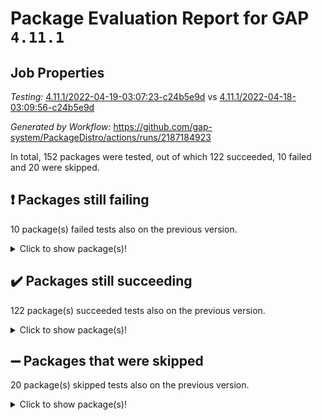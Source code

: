# Package Evaluation Report for GAP `4.11.1`

## Job Properties

*Testing:* [4.11.1/2022-04-19-03:07:23-c24b5e9d](https://github.com/gap-system/PackageDistro/blob/data/reports/4.11.1/2022-04-19-03:07:23-c24b5e9d) vs [4.11.1/2022-04-18-03:09:56-c24b5e9d](https://github.com/gap-system/PackageDistro/blob/data/reports/4.11.1/2022-04-18-03:09:56-c24b5e9d)

*Generated by Workflow:* https://github.com/gap-system/PackageDistro/actions/runs/2187184923

In total, 152 packages were tested, out of which 122 succeeded, 10 failed and 20 were skipped.

## :exclamation: Packages still failing

10 package(s) failed tests also on the previous version.
<details><summary>Click to show package(s)!</summary>

- fining 1.4.1 [(failure)](https://github.com/gap-system/PackageDistro/runs/6071467226?check_suite_focus=true)
- francy 1.2.4 [(failure)](https://github.com/gap-system/PackageDistro/runs/6071467376?check_suite_focus=true)
- hap 1.38 [(failure)](https://github.com/gap-system/PackageDistro/runs/6071467828?check_suite_focus=true)
- normalizinterface 1.3.2 [(failure)](https://github.com/gap-system/PackageDistro/runs/6071469421?check_suite_focus=true)
- packagemanager 1.2 [(failure)](https://github.com/gap-system/PackageDistro/runs/6071469778?check_suite_focus=true)
- recog 1.3.2 [(failure)](https://github.com/gap-system/PackageDistro/runs/6071470315?check_suite_focus=true)
- semigroups 4.0.0 [(failure)](https://github.com/gap-system/PackageDistro/runs/6071470525?check_suite_focus=true)
- transgrp 3.6.1 [(failure)](https://github.com/gap-system/PackageDistro/runs/6071471266?check_suite_focus=true)
- unitlib 4.0.0 [(failure)](https://github.com/gap-system/PackageDistro/runs/6071471432?check_suite_focus=true)
- yangbaxter 0.9.0 [(failure)](https://github.com/gap-system/PackageDistro/runs/6071471670?check_suite_focus=true)
</details>

## :heavy_check_mark: Packages still succeeding

122 package(s) succeeded tests also on the previous version.
<details><summary>Click to show package(s)!</summary>

- ace 5.4 [(success)](https://github.com/gap-system/PackageDistro/runs/6071465636?check_suite_focus=true)
- aclib 1.3.2 [(success)](https://github.com/gap-system/PackageDistro/runs/6071465688?check_suite_focus=true)
- agt 0.2 [(success)](https://github.com/gap-system/PackageDistro/runs/6071465717?check_suite_focus=true)
- alnuth 3.2.1 [(success)](https://github.com/gap-system/PackageDistro/runs/6071465754?check_suite_focus=true)
- anupq 3.2.6 [(success)](https://github.com/gap-system/PackageDistro/runs/6071465798?check_suite_focus=true)
- atlasrep 2.1.2 [(success)](https://github.com/gap-system/PackageDistro/runs/6071465839?check_suite_focus=true)
- autodoc 2022.03.10 [(success)](https://github.com/gap-system/PackageDistro/runs/6071465877?check_suite_focus=true)
- automata 1.15 [(success)](https://github.com/gap-system/PackageDistro/runs/6071465922?check_suite_focus=true)
- automgrp 1.3.2 [(success)](https://github.com/gap-system/PackageDistro/runs/6071465957?check_suite_focus=true)
- autpgrp 1.10.2 [(success)](https://github.com/gap-system/PackageDistro/runs/6071466002?check_suite_focus=true)
- cap 2022.04-02 [(success)](https://github.com/gap-system/PackageDistro/runs/6071466046?check_suite_focus=true)
- caratinterface 2.3.3 [(success)](https://github.com/gap-system/PackageDistro/runs/6071466084?check_suite_focus=true)
- cddinterface 2020.06.24 [(success)](https://github.com/gap-system/PackageDistro/runs/6071466116?check_suite_focus=true)
- circle 1.6.4 [(success)](https://github.com/gap-system/PackageDistro/runs/6071466151?check_suite_focus=true)
- cohomolo 1.6.10 [(success)](https://github.com/gap-system/PackageDistro/runs/6071466192?check_suite_focus=true)
- congruence 1.2.3 [(success)](https://github.com/gap-system/PackageDistro/runs/6071466222?check_suite_focus=true)
- corelg 1.56 [(success)](https://github.com/gap-system/PackageDistro/runs/6071466259?check_suite_focus=true)
- crime 1.6 [(success)](https://github.com/gap-system/PackageDistro/runs/6071466291?check_suite_focus=true)
- crisp 1.4.5 [(success)](https://github.com/gap-system/PackageDistro/runs/6071466319?check_suite_focus=true)
- crypting 0.10 [(success)](https://github.com/gap-system/PackageDistro/runs/6071466354?check_suite_focus=true)
- cryst 4.1.24 [(success)](https://github.com/gap-system/PackageDistro/runs/6071466402?check_suite_focus=true)
- crystcat 1.1.9 [(success)](https://github.com/gap-system/PackageDistro/runs/6071466454?check_suite_focus=true)
- ctbllib 1.3.3 [(success)](https://github.com/gap-system/PackageDistro/runs/6071466510?check_suite_focus=true)
- cubefree 1.19 [(success)](https://github.com/gap-system/PackageDistro/runs/6071466568?check_suite_focus=true)
- curlinterface 2.2.2 [(success)](https://github.com/gap-system/PackageDistro/runs/6071466631?check_suite_focus=true)
- cvec 2.7.5 [(success)](https://github.com/gap-system/PackageDistro/runs/6071466710?check_suite_focus=true)
- datastructures 0.2.7 [(success)](https://github.com/gap-system/PackageDistro/runs/6071466755?check_suite_focus=true)
- deepthought 1.0.5 [(success)](https://github.com/gap-system/PackageDistro/runs/6071466811?check_suite_focus=true)
- design 1.7 [(success)](https://github.com/gap-system/PackageDistro/runs/6071466879?check_suite_focus=true)
- difsets 2.3.1 [(success)](https://github.com/gap-system/PackageDistro/runs/6071466927?check_suite_focus=true)
- digraphs 1.5.2 [(success)](https://github.com/gap-system/PackageDistro/runs/6071466977?check_suite_focus=true)
- edim 1.3.5 [(success)](https://github.com/gap-system/PackageDistro/runs/6071467025?check_suite_focus=true)
- example 4.3.0 [(success)](https://github.com/gap-system/PackageDistro/runs/6071467060?check_suite_focus=true)
- factint 1.6.3 [(success)](https://github.com/gap-system/PackageDistro/runs/6071467107?check_suite_focus=true)
- ferret 1.0.7 [(success)](https://github.com/gap-system/PackageDistro/runs/6071467145?check_suite_focus=true)
- fga 1.4.0 [(success)](https://github.com/gap-system/PackageDistro/runs/6071467188?check_suite_focus=true)
- float 1.0.3 [(success)](https://github.com/gap-system/PackageDistro/runs/6071467247?check_suite_focus=true)
- format 1.4.3 [(success)](https://github.com/gap-system/PackageDistro/runs/6071467273?check_suite_focus=true)
- forms 1.2.7 [(success)](https://github.com/gap-system/PackageDistro/runs/6071467296?check_suite_focus=true)
- fplsa 1.2.5 [(success)](https://github.com/gap-system/PackageDistro/runs/6071467327?check_suite_focus=true)
- fr 2.4.8 [(success)](https://github.com/gap-system/PackageDistro/runs/6071467347?check_suite_focus=true)
- fwtree 1.3 [(success)](https://github.com/gap-system/PackageDistro/runs/6071467399?check_suite_focus=true)
- gbnp 1.0.5 [(success)](https://github.com/gap-system/PackageDistro/runs/6071467442?check_suite_focus=true)
- generalizedmorphismsforcap 2022.03-03 [(success)](https://github.com/gap-system/PackageDistro/runs/6071467479?check_suite_focus=true)
- genss 1.6.6 [(success)](https://github.com/gap-system/PackageDistro/runs/6071467514?check_suite_focus=true)
- gradedringforhomalg 2022.03-01 [(success)](https://github.com/gap-system/PackageDistro/runs/6071467553?check_suite_focus=true)
- grape 4.8.5 [(success)](https://github.com/gap-system/PackageDistro/runs/6071467648?check_suite_focus=true)
- groupoids 1.69 [(success)](https://github.com/gap-system/PackageDistro/runs/6071467676?check_suite_focus=true)
- grpconst 2.6.2 [(success)](https://github.com/gap-system/PackageDistro/runs/6071467708?check_suite_focus=true)
- guarana 0.96.3 [(success)](https://github.com/gap-system/PackageDistro/runs/6071467750?check_suite_focus=true)
- guava 3.15 [(success)](https://github.com/gap-system/PackageDistro/runs/6071467784?check_suite_focus=true)
- hapcryst 0.1.14 [(success)](https://github.com/gap-system/PackageDistro/runs/6071467865?check_suite_focus=true)
- hecke 1.5.3 [(success)](https://github.com/gap-system/PackageDistro/runs/6071467888?check_suite_focus=true)
- help 3.5 [(success)](https://github.com/gap-system/PackageDistro/runs/6071467925?check_suite_focus=true)
- idrel 2.43 [(success)](https://github.com/gap-system/PackageDistro/runs/6071467950?check_suite_focus=true)
- images 1.3.1 [(success)](https://github.com/gap-system/PackageDistro/runs/6071467984?check_suite_focus=true)
- intpic 0.2.4 [(success)](https://github.com/gap-system/PackageDistro/runs/6071468017?check_suite_focus=true)
- io 4.7.2 [(success)](https://github.com/gap-system/PackageDistro/runs/6071468053?check_suite_focus=true)
- irredsol 1.4.3 [(success)](https://github.com/gap-system/PackageDistro/runs/6071468106?check_suite_focus=true)
- json 2.1.0 [(success)](https://github.com/gap-system/PackageDistro/runs/6071468190?check_suite_focus=true)
- jupyterkernel 1.4.1 [(success)](https://github.com/gap-system/PackageDistro/runs/6071468260?check_suite_focus=true)
- jupyterviz 1.5.1 [(success)](https://github.com/gap-system/PackageDistro/runs/6071468380?check_suite_focus=true)
- kan 1.34 [(success)](https://github.com/gap-system/PackageDistro/runs/6071468456?check_suite_focus=true)
- kbmag 1.5.9 [(success)](https://github.com/gap-system/PackageDistro/runs/6071468532?check_suite_focus=true)
- laguna 3.9.4 [(success)](https://github.com/gap-system/PackageDistro/runs/6071468607?check_suite_focus=true)
- liealgdb 2.2.1 [(success)](https://github.com/gap-system/PackageDistro/runs/6071468670?check_suite_focus=true)
- liepring 2.6 [(success)](https://github.com/gap-system/PackageDistro/runs/6071468712?check_suite_focus=true)
- liering 2.4.2 [(success)](https://github.com/gap-system/PackageDistro/runs/6071468744?check_suite_focus=true)
- linearalgebraforcap 2022.04-02 [(success)](https://github.com/gap-system/PackageDistro/runs/6071468782?check_suite_focus=true)
- loops 3.4.1 [(success)](https://github.com/gap-system/PackageDistro/runs/6071468821?check_suite_focus=true)
- lpres 1.0.3 [(success)](https://github.com/gap-system/PackageDistro/runs/6071468885?check_suite_focus=true)
- majoranaalgebras 1.4 [(success)](https://github.com/gap-system/PackageDistro/runs/6071468931?check_suite_focus=true)
- mapclass 1.4.5 [(success)](https://github.com/gap-system/PackageDistro/runs/6071468993?check_suite_focus=true)
- matgrp 0.64 [(success)](https://github.com/gap-system/PackageDistro/runs/6071469045?check_suite_focus=true)
- modisom 2.5.1 [(success)](https://github.com/gap-system/PackageDistro/runs/6071469095?check_suite_focus=true)
- modulepresentationsforcap 2022.03-02 [(success)](https://github.com/gap-system/PackageDistro/runs/6071469131?check_suite_focus=true)
- monoidalcategories 2022.03-02 [(success)](https://github.com/gap-system/PackageDistro/runs/6071469181?check_suite_focus=true)
- nconvex 2020.11-04 [(success)](https://github.com/gap-system/PackageDistro/runs/6071469233?check_suite_focus=true)
- nilmat 1.4.1 [(success)](https://github.com/gap-system/PackageDistro/runs/6071469308?check_suite_focus=true)
- nock 1.5 [(success)](https://github.com/gap-system/PackageDistro/runs/6071469375?check_suite_focus=true)
- nq 2.5.8 [(success)](https://github.com/gap-system/PackageDistro/runs/6071469489?check_suite_focus=true)
- numericalsgps 1.3.0 [(success)](https://github.com/gap-system/PackageDistro/runs/6071469564?check_suite_focus=true)
- openmath 11.5.0 [(success)](https://github.com/gap-system/PackageDistro/runs/6071469633?check_suite_focus=true)
- orb 4.8.4 [(success)](https://github.com/gap-system/PackageDistro/runs/6071469707?check_suite_focus=true)
- patternclass 2.4.2 [(success)](https://github.com/gap-system/PackageDistro/runs/6071469855?check_suite_focus=true)
- permut 2.0.4 [(success)](https://github.com/gap-system/PackageDistro/runs/6071469926?check_suite_focus=true)
- polenta 1.3.10 [(success)](https://github.com/gap-system/PackageDistro/runs/6071469968?check_suite_focus=true)
- polymaking 0.8.6 [(success)](https://github.com/gap-system/PackageDistro/runs/6071469997?check_suite_focus=true)
- primgrp 3.4.1 [(success)](https://github.com/gap-system/PackageDistro/runs/6071470029?check_suite_focus=true)
- profiling 2.5.0 [(success)](https://github.com/gap-system/PackageDistro/runs/6071470063?check_suite_focus=true)
- qpa 1.33 [(success)](https://github.com/gap-system/PackageDistro/runs/6071470097?check_suite_focus=true)
- quagroup 1.8.3 [(success)](https://github.com/gap-system/PackageDistro/runs/6071470129?check_suite_focus=true)
- radiroot 2.9 [(success)](https://github.com/gap-system/PackageDistro/runs/6071470176?check_suite_focus=true)
- rcwa 4.6.4 [(success)](https://github.com/gap-system/PackageDistro/runs/6071470224?check_suite_focus=true)
- rds 1.8 [(success)](https://github.com/gap-system/PackageDistro/runs/6071470264?check_suite_focus=true)
- repndecomp 1.2.1 [(success)](https://github.com/gap-system/PackageDistro/runs/6071470361?check_suite_focus=true)
- repsn 3.1.0 [(success)](https://github.com/gap-system/PackageDistro/runs/6071470407?check_suite_focus=true)
- resclasses 4.7.2 [(success)](https://github.com/gap-system/PackageDistro/runs/6071470439?check_suite_focus=true)
- scscp 2.3.1 [(success)](https://github.com/gap-system/PackageDistro/runs/6071470487?check_suite_focus=true)
- sglppow 2.2 [(success)](https://github.com/gap-system/PackageDistro/runs/6071470567?check_suite_focus=true)
- sgpviz 0.999.5 [(success)](https://github.com/gap-system/PackageDistro/runs/6071470617?check_suite_focus=true)
- simpcomp 2.1.14 [(success)](https://github.com/gap-system/PackageDistro/runs/6071470660?check_suite_focus=true)
- singular 2020.12.18 [(success)](https://github.com/gap-system/PackageDistro/runs/6071470703?check_suite_focus=true)
- sla 1.5.3 [(success)](https://github.com/gap-system/PackageDistro/runs/6071470735?check_suite_focus=true)
- smallgrp 1.5 [(success)](https://github.com/gap-system/PackageDistro/runs/6071470774?check_suite_focus=true)
- smallsemi 0.6.13 [(success)](https://github.com/gap-system/PackageDistro/runs/6071470813?check_suite_focus=true)
- sonata 2.9.3 [(success)](https://github.com/gap-system/PackageDistro/runs/6071470855?check_suite_focus=true)
- sophus 1.25 [(success)](https://github.com/gap-system/PackageDistro/runs/6071470900?check_suite_focus=true)
- spinsym 1.5.2 [(success)](https://github.com/gap-system/PackageDistro/runs/6071470967?check_suite_focus=true)
- symbcompcc 1.3.2 [(success)](https://github.com/gap-system/PackageDistro/runs/6071471046?check_suite_focus=true)
- thelma 1.3 [(success)](https://github.com/gap-system/PackageDistro/runs/6071471115?check_suite_focus=true)
- tomlib 1.2.9 [(success)](https://github.com/gap-system/PackageDistro/runs/6071471164?check_suite_focus=true)
- toric 1.9.5 [(success)](https://github.com/gap-system/PackageDistro/runs/6071471208?check_suite_focus=true)
- ugaly 4.0.2 [(success)](https://github.com/gap-system/PackageDistro/runs/6071471325?check_suite_focus=true)
- unipot 1.5 [(success)](https://github.com/gap-system/PackageDistro/runs/6071471380?check_suite_focus=true)
- utils 0.72 [(success)](https://github.com/gap-system/PackageDistro/runs/6071471461?check_suite_focus=true)
- uuid 0.7 [(success)](https://github.com/gap-system/PackageDistro/runs/6071471493?check_suite_focus=true)
- walrus 0.9991 [(success)](https://github.com/gap-system/PackageDistro/runs/6071471537?check_suite_focus=true)
- wedderga 4.10.1 [(success)](https://github.com/gap-system/PackageDistro/runs/6071471575?check_suite_focus=true)
- xmod 2.86 [(success)](https://github.com/gap-system/PackageDistro/runs/6071471608?check_suite_focus=true)
- xmodalg 1.18 [(success)](https://github.com/gap-system/PackageDistro/runs/6071471636?check_suite_focus=true)
- zeromqinterface 0.13 [(success)](https://github.com/gap-system/PackageDistro/runs/6071471704?check_suite_focus=true)
</details>

## :heavy_minus_sign: Packages that were skipped

20 package(s) skipped tests also on the previous version.
<details><summary>Click to show package(s)!</summary>

- 4ti2interface 2022.03-01 [(skipped)](https://github.com/gap-system/PackageDistro/runs/6071421751?check_suite_focus=true)
- browse 1.8.14 [(skipped)](https://github.com/gap-system/PackageDistro/runs/6071421751?check_suite_focus=true)
- examplesforhomalg 2022.03-01 [(skipped)](https://github.com/gap-system/PackageDistro/runs/6071421751?check_suite_focus=true)
- gapdoc 1.6.5 [(skipped)](https://github.com/gap-system/PackageDistro/runs/6071421751?check_suite_focus=true)
- gauss 2022.03-01 [(skipped)](https://github.com/gap-system/PackageDistro/runs/6071421751?check_suite_focus=true)
- gaussforhomalg 2022.03-01 [(skipped)](https://github.com/gap-system/PackageDistro/runs/6071421751?check_suite_focus=true)
- gradedmodules 2022.03-01 [(skipped)](https://github.com/gap-system/PackageDistro/runs/6071421751?check_suite_focus=true)
- homalg 2022.03-01 [(skipped)](https://github.com/gap-system/PackageDistro/runs/6071421751?check_suite_focus=true)
- homalgtocas 2022.03-01 [(skipped)](https://github.com/gap-system/PackageDistro/runs/6071421751?check_suite_focus=true)
- io_forhomalg 2022.03-01 [(skipped)](https://github.com/gap-system/PackageDistro/runs/6071421751?check_suite_focus=true)
- itc 1.5.1 [(skipped)](https://github.com/gap-system/PackageDistro/runs/6071421751?check_suite_focus=true)
- localizeringforhomalg 2022.03-01 [(skipped)](https://github.com/gap-system/PackageDistro/runs/6071421751?check_suite_focus=true)
- matricesforhomalg 2022.03-02 [(skipped)](https://github.com/gap-system/PackageDistro/runs/6071421751?check_suite_focus=true)
- modules 2022.03-01 [(skipped)](https://github.com/gap-system/PackageDistro/runs/6071421751?check_suite_focus=true)
- polycyclic 2.16 [(skipped)](https://github.com/gap-system/PackageDistro/runs/6071421751?check_suite_focus=true)
- ringsforhomalg 2022.03-01 [(skipped)](https://github.com/gap-system/PackageDistro/runs/6071421751?check_suite_focus=true)
- sco 2022.03-01 [(skipped)](https://github.com/gap-system/PackageDistro/runs/6071421751?check_suite_focus=true)
- toolsforhomalg 2022.04-01 [(skipped)](https://github.com/gap-system/PackageDistro/runs/6071421751?check_suite_focus=true)
- toricvarieties 2022.03.23 [(skipped)](https://github.com/gap-system/PackageDistro/runs/6071421751?check_suite_focus=true)
- xgap 4.31 [(skipped)](https://github.com/gap-system/PackageDistro/runs/6071421751?check_suite_focus=true)
</details>

